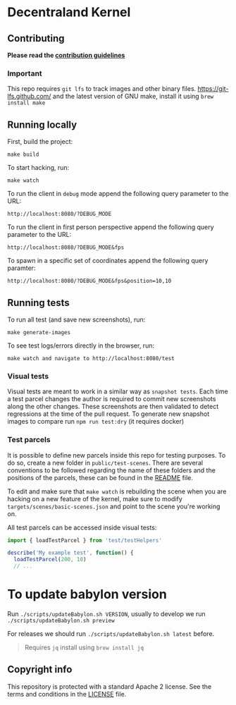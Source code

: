 # Decentraland Kernel

## Contributing

**Please read the [contribution guidelines](.github/CONTRIBUTING.md)**

### Important

This repo requires `git lfs` to track images and other binary files. https://git-lfs.github.com/ and the latest version of GNU make, install it using `brew install make`

## Running locally

First, build the project:

    make build

To start hacking, run:

    make watch

To run the client in `debug` mode append the following query parameter to the URL:

    http://localhost:8080/?DEBUG_MODE

To run the client in first person perspective append the following query parameter to the URL:

    http://localhost:8080/?DEBUG_MODE&fps

To spawn in a specific set of coordinates append the following query paramter:

    http://localhost:8080/?DEBUG_MODE&fps&position=10,10

## Running tests

To run all test (and save new screenshots), run:

    make generate-images

To see test logs/errors directly in the browser, run:

    make watch and navigate to http://localhost:8080/test

### Visual tests

Visual tests are meant to work in a similar way as `snapshot tests`. Each time a test parcel changes the author is required to commit new screenshots along the other changes. These screenshots are then validated to detect regressions at the time of the pull request. To generate new snapshot images to compare run `npm run test:dry` (it requires docker)

### Test parcels

It is possible to define new parcels inside this repo for testing purposes. To do so, create a new folder in `public/test-scenes`. There are several conventions to be followed regarding the name of these folders and the positions of the parcels, these can be found in the [README](https://github.com/decentraland/client/blob/master/public/test-scenes/README.md) file.

To edit and make sure that `make watch` is rebuilding the scene when you are hacking on a new feature of the kernel, make sure to modify `targets/scenes/basic-scenes.json` and point to the scene you're working on.

All test parcels can be accessed inside visual tests:

```ts
import { loadTestParcel } from 'test/testHelpers'

describe('My example test', function() {
  loadTestParcel(200, 10)
  // ...
```

# To update babylon version

Run `./scripts/updateBabylon.sh VERSION`, usually to develop we run `./scripts/updateBabylon.sh preview`

For releases we should run `./scripts/updateBabylon.sh latest` before.

> Requires `jq` install using `brew install jq`

## Copyright info

This repository is protected with a standard Apache 2 license. See the terms and conditions in the [LICENSE](https://github.com/decentraland/client/blob/master/LICENSE) file.

